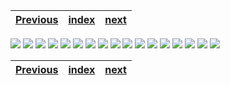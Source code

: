 | [Previous](../01-kubernetes-cluster-creation/README.md) | [index](../README.md) | [next](../03-creating-worker-nodes/README.md) |
| :--- | :--: | ---: |

<img src="02-vpc-create-00.png"/>
<img src="02-vpc-create-01.png"/>
<img src="02-vpc-create-02.png"/>
<img src="02-vpc-create-03.png"/>
<img src="02-vpc-create-04.png"/>
<img src="02-vpc-create-05.png"/>
<img src="02-vpc-create-06.png"/>
<img src="02-vpc-create-07.png"/>
<img src="02-vpc-create-08.png"/>
<img src="02-vpc-create-09.png"/>
<img src="02-vpc-create-10.png"/>
<img src="02-vpc-create-11.png"/>
<img src="02-vpc-create-12.png"/>
<img src="02-vpc-create-13.png"/>
<img src="02-vpc-create-14.png"/>
<img src="02-vpc-create-15.png"/>
<img src="02-vpc-create-16.png"/>

| [Previous](../01-kubernetes-cluster-creation/README.md) | [index](../README.md) | [next](../03-creating-worker-nodes/README.md) |
| :--- | :--: | ---: |